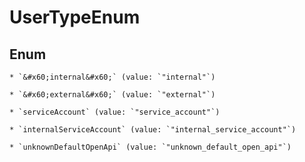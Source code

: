
# UserTypeEnum

## Enum


    * `&#x60;internal&#x60;` (value: `"internal"`)

    * `&#x60;external&#x60;` (value: `"external"`)

    * `serviceAccount` (value: `"service_account"`)

    * `internalServiceAccount` (value: `"internal_service_account"`)

    * `unknownDefaultOpenApi` (value: `"unknown_default_open_api"`)



